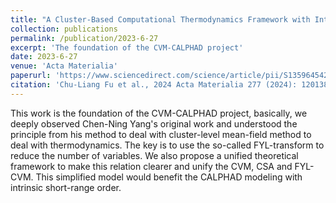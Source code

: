 ```yaml
---
title: "A Cluster-Based Computational Thermodynamics Framework with Intrinsic Chemical Short-Range Order: Part I. Configurational Contribution"
collection: publications
permalink: /publication/2023-6-27
excerpt: 'The foundation of the CVM-CALPHAD project'
date: 2023-6-27
venue: 'Acta Materialia'
paperurl: 'https://www.sciencedirect.com/science/article/pii/S1359645424004890'
citation: 'Chu-Liang Fu et al., 2024 Acta Materialia 277 (2024): 120138.'
---
```


This work is the foundation of the CVM-CALPHAD project, basically, we deeply observed Chen-Ning Yang's original work and understood the principle from his method to deal with cluster-level mean-field method to deal with thermodynamics. The key is to use the so-called FYL-transform to reduce the number of variables. We also propose a unified theoretical framework to make this relation clearer and unify the CVM, CSA and FYL-CVM. This simplified model would benefit the CALPHAD modeling with intrinsic short-range order.
